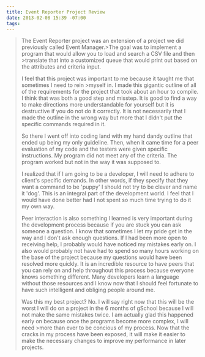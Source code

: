 ```yaml
---
title: Event Reporter Project Review
date: 2013-02-08 15:39 -07:00
tags:
---
```


>The Event Reporter project was an extension of a project we did previously called Event Manager.>The goal was to implement a program that would allow you to load and search a CSV file and then >translate that into a customized queue that would print out based on the attributes and 
>criteria input.
>
>I feel that this project was important to me because it taught me that sometimes I need to rein >myself in. I made this gigantic outline of all of the requirements for the project that took 
>about an hour to compile. I think that was both a good step and misstep. It is good to find a 
>way to make directions more understandable for yourself but it is destructive if you do not do 
>it correctly. It is not necessarily that I made the outline in the wrong way but more that I 
>didn't put the specific commands required in it. 
>
>So there I went off into coding land with my hand dandy outline that ended up being my only 
>guideline. Then, when it came time for a peer evaluation of my code and the testers were given 
>specific instructions. My program did not meet any of the criteria. The program worked but not 
>in the way it was supposed to.
>
>I realized that if I am going to be a developer, I will need to adhere to client's specific 
>demands. In other words, if they specify that they want a command to be 'puppy' I should not 
>try to be clever and name it 'dog'. This is an integral part of the development world. I feel 
>that I would have done better had I not spent so much time trying to do it my own way.
>
>Peer interaction is also something I learned is very important during the development process 
>because if you are stuck you can ask someone a question. I know that sometimes I let my pride 
>get in the way and I don't ask enough questions. If I had been more open to receiving help, I 
>probably would have noticed my mistakes early on. I also would probably not have had to spend 
>so many hours working on the base of the project because my questions would have been resolved 
>more quickly. It is an incredible resource to have peers that you can rely on and help 
>throughout this process because everyone knows something different. Many developers learn a 
>language without those resources and I know now that I should feel fortunate to have such 
>intelligent and obliging people around me.
>
>Was this my best project? No. I will say right now that this will be the worst I will do on a 
>project in the 6 months of gSchool because I will not make the same mistakes twice. I am 
>actually glad this happened early on because once the programs become more complex, I will need >more than ever to be concious of my process. Now that the cracks in my process have been 
>exposed, it will make it easier to make the necessary changes to improve my performance in 
>later projects.
